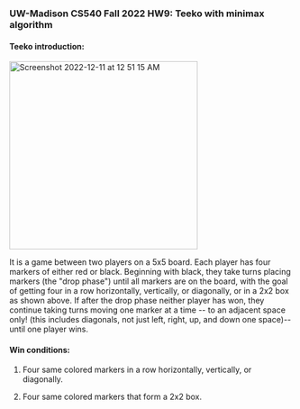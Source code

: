 ### UW-Madison CS540 Fall 2022 HW9: Teeko with minimax algorithm

#### Teeko introduction:

<img width="334" alt="Screenshot 2022-12-11 at 12 51 15 AM" src="https://user-images.githubusercontent.com/90480106/206890357-a9c2d94b-515f-4b8f-bdc9-9e6a2875114f.png">

It is a game between two players on a 5x5 board. Each player has four markers of either red or black. Beginning with black, they take turns placing markers (the "drop phase") until all markers are on the board, with the goal of getting four in a row horizontally, vertically, or diagonally, or in a 2x2 box as shown above. If after the drop phase neither player has won, they continue taking turns moving one marker at a time -- to an adjacent space only! (this includes diagonals, not just left, right, up, and down one space)-- until one player wins. 

#### Win conditions:

1. Four same colored markers in a row horizontally, vertically, or diagonally.

2. Four same colored markers that form a 2x2 box.

